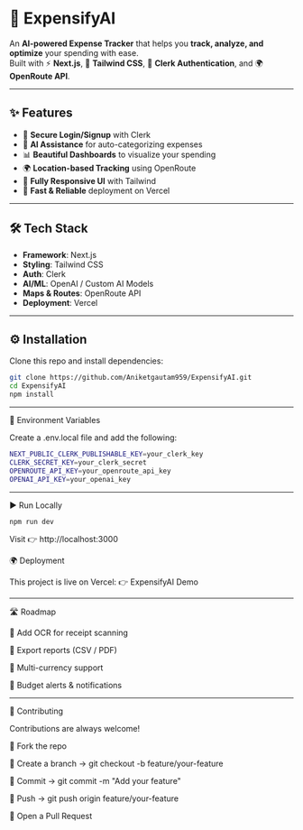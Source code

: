 # 💸 ExpensifyAI

An **AI-powered Expense Tracker** that helps you **track, analyze, and optimize** your spending with ease.  
Built with ⚡ **Next.js**, 🎨 **Tailwind CSS**, 🔐 **Clerk Authentication**, and 🌍 **OpenRoute API**.

---

## ✨ Features

- 🔐 **Secure Login/Signup** with Clerk  
- 🤖 **AI Assistance** for auto-categorizing expenses  
- 📊 **Beautiful Dashboards** to visualize your spending  
- 🌍 **Location-based Tracking** using OpenRoute  
- 📱 **Fully Responsive UI** with Tailwind  
- 🚀 **Fast & Reliable** deployment on Vercel  

---

## 🛠️ Tech Stack

- **Framework**: Next.js  
- **Styling**: Tailwind CSS  
- **Auth**: Clerk  
- **AI/ML**: OpenAI / Custom AI Models  
- **Maps & Routes**: OpenRoute API  
- **Deployment**: Vercel  

---

## ⚙️ Installation

Clone this repo and install dependencies:

```bash
git clone https://github.com/Aniketgautam959/ExpensifyAI.git
cd ExpensifyAI
npm install
```

---

🔧 Environment Variables

Create a .env.local file and add the following:
```bash
NEXT_PUBLIC_CLERK_PUBLISHABLE_KEY=your_clerk_key
CLERK_SECRET_KEY=your_clerk_secret
OPENROUTE_API_KEY=your_openroute_api_key
OPENAI_API_KEY=your_openai_key
```

---

▶️ Run Locally
```bash
npm run dev
```
Visit 👉 http://localhost:3000

🌍 Deployment

This project is live on Vercel:
👉 ExpensifyAI Demo

---

🛣️ Roadmap

📸 Add OCR for receipt scanning

📑 Export reports (CSV / PDF)

💱 Multi-currency support

🔔 Budget alerts & notifications

---

🤝 Contributing

Contributions are always welcome!

🍴 Fork the repo

🌱 Create a branch → git checkout -b feature/your-feature

💾 Commit → git commit -m "Add your feature"

🚀 Push → git push origin feature/your-feature

🔁 Open a Pull Request
